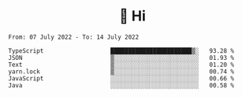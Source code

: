 <h1 align="center">👋 Hi</h1>
<!-- <h3 align="center">An enthusiastic frontend developer</h3> -->

<!--START_SECTION:waka-->

```text
From: 07 July 2022 - To: 14 July 2022

TypeScript                   ███████████████████████▒░   93.28 %
JSON                         ▒░░░░░░░░░░░░░░░░░░░░░░░░   01.93 %
Text                         ▒░░░░░░░░░░░░░░░░░░░░░░░░   01.20 %
yarn.lock                    ▒░░░░░░░░░░░░░░░░░░░░░░░░   00.74 %
JavaScript                   ░░░░░░░░░░░░░░░░░░░░░░░░░   00.66 %
Java                         ░░░░░░░░░░░░░░░░░░░░░░░░░   00.58 %
```

<!--END_SECTION:waka-->
